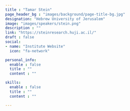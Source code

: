 ```yaml
---
title : "Tamar Stein"
page_header_bg : "images/background/page-title-bg.jpg"
designation: "Hebrew University of Jerusalem"
image: "images/speakers/stein.png"
description : ""
link: "https://steinresearch.huji.ac.il/"
draft : false
social:
- name: "Institute Website"
  icon: "fa-network"

personal_info:
  enable : false
  title : ""
  content : ""

skills:
  enable : false
  title : ""
  content : ""

---
```

